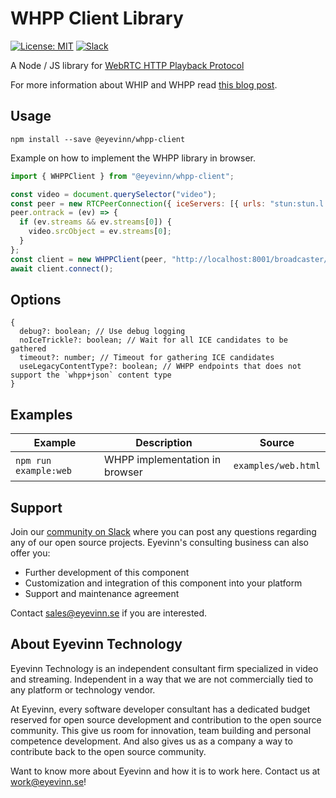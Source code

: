 # WHPP Client Library

[![License: MIT](https://img.shields.io/badge/License-MIT-yellow.svg)](https://opensource.org/licenses/MIT) [![Slack](http://slack.streamingtech.se/badge.svg)](http://slack.streamingtech.se)

A Node / JS library for [WebRTC HTTP Playback Protocol](https://github.com/Eyevinn/webrtc-http-playback-protocol/blob/master/webrtc-http-playback-protocol.md)

For more information about WHIP and WHPP read [this blog post](https://medium.com/@eyevinntechnology/whip-whpp-for-webrtc-based-broadcast-streaming-2cf469e95299).

## Usage

```
npm install --save @eyevinn/whpp-client
```

Example on how to implement the WHPP library in browser.

```javascript
import { WHPPClient } from "@eyevinn/whpp-client";

const video = document.querySelector("video");
const peer = new RTCPeerConnection({ iceServers: [{ urls: "stun:stun.l.google.com:19302" }] });
peer.ontrack = (ev) => {
  if (ev.streams && ev.streams[0]) {
    video.srcObject = ev.streams[0];
  }
};
const client = new WHPPClient(peer, "http://localhost:8001/broadcaster/channel/test");
await client.connect();

```

## Options

```
{
  debug?: boolean; // Use debug logging
  noIceTrickle?: boolean; // Wait for all ICE candidates to be gathered
  timeout?: number; // Timeout for gathering ICE candidates
  useLegacyContentType?: boolean; // WHPP endpoints that does not support the `whpp+json` content type
}
```

## Examples

| Example | Description | Source |
| ------- | ----------- | ------ |
| `npm run example:web` | WHPP implementation in browser | `examples/web.html` |

## Support

Join our [community on Slack](http://slack.streamingtech.se) where you can post any questions regarding any of our open source projects. Eyevinn's consulting business can also offer you:

- Further development of this component
- Customization and integration of this component into your platform
- Support and maintenance agreement

Contact [sales@eyevinn.se](mailto:sales@eyevinn.se) if you are interested.

## About Eyevinn Technology

Eyevinn Technology is an independent consultant firm specialized in video and streaming. Independent in a way that we are not commercially tied to any platform or technology vendor.

At Eyevinn, every software developer consultant has a dedicated budget reserved for open source development and contribution to the open source community. This give us room for innovation, team building and personal competence development. And also gives us as a company a way to contribute back to the open source community.

Want to know more about Eyevinn and how it is to work here. Contact us at work@eyevinn.se!
